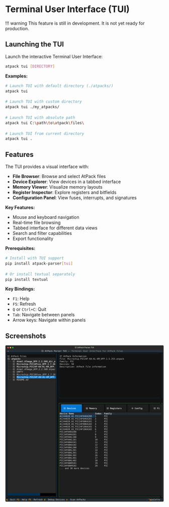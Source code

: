 # Terminal User Interface (TUI)

!!! warning
    This feature is still in development. It is not yet ready for production.

## Launching the TUI
Launch the interactive Terminal User Interface:

```bash
atpack tui [DIRECTORY]
```

**Examples:**
```bash
# Launch TUI with default directory (./atpacks/)
atpack tui

# Launch TUI with custom directory
atpack tui ./my_atpacks/

# Launch TUI with absolute path
atpack tui C:\path\to\atpack\files\

# Launch TUI from current directory
atpack tui .
```

## Features

The TUI provides a visual interface with:
- **File Browser**: Browse and select AtPack files
- **Device Explorer**: View devices in a tabbed interface
- **Memory Viewer**: Visualize memory layouts
- **Register Inspector**: Explore registers and bitfields
- **Configuration Panel**: View fuses, interrupts, and signatures

**Key Features:**
- Mouse and keyboard navigation
- Real-time file browsing
- Tabbed interface for different data views
- Search and filter capabilities
- Export functionality

**Prerequisites:**
```bash
# Install with TUI support
pip install atpack-parser[tui]

# Or install textual separately
pip install textual
```

**Key Bindings:**
- `F1`: Help
- `F5`: Refresh
- `Q` or `Ctrl+C`: Quit
- `Tab`: Navigate between panels
- Arrow keys: Navigate within panels

## Screenshots

![TUI devices tab](screenshots/tui/devices.svg)

